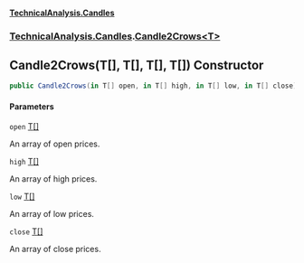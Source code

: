 #### [TechnicalAnalysis.Candles](TechnicalAnalysis.Candles.md 'TechnicalAnalysis.Candles')
### [TechnicalAnalysis.Candles](TechnicalAnalysis.Candles.md#TechnicalAnalysis.Candles 'TechnicalAnalysis.Candles').[Candle2Crows&lt;T&gt;](Candle2Crows_T_.md 'TechnicalAnalysis.Candles.Candle2Crows<T>')

## Candle2Crows(T[], T[], T[], T[]) Constructor

```csharp
public Candle2Crows(in T[] open, in T[] high, in T[] low, in T[] close);
```
#### Parameters

<a name='TechnicalAnalysis.Candles.Candle2Crows_T_.Candle2Crows(T[],T[],T[],T[]).open'></a>

`open` [T](Candle2Crows_T_.md#TechnicalAnalysis.Candles.Candle2Crows_T_.T 'TechnicalAnalysis.Candles.Candle2Crows<T>.T')[[]](https://docs.microsoft.com/en-us/dotnet/api/System.Array 'System.Array')

An array of open prices.

<a name='TechnicalAnalysis.Candles.Candle2Crows_T_.Candle2Crows(T[],T[],T[],T[]).high'></a>

`high` [T](Candle2Crows_T_.md#TechnicalAnalysis.Candles.Candle2Crows_T_.T 'TechnicalAnalysis.Candles.Candle2Crows<T>.T')[[]](https://docs.microsoft.com/en-us/dotnet/api/System.Array 'System.Array')

An array of high prices.

<a name='TechnicalAnalysis.Candles.Candle2Crows_T_.Candle2Crows(T[],T[],T[],T[]).low'></a>

`low` [T](Candle2Crows_T_.md#TechnicalAnalysis.Candles.Candle2Crows_T_.T 'TechnicalAnalysis.Candles.Candle2Crows<T>.T')[[]](https://docs.microsoft.com/en-us/dotnet/api/System.Array 'System.Array')

An array of low prices.

<a name='TechnicalAnalysis.Candles.Candle2Crows_T_.Candle2Crows(T[],T[],T[],T[]).close'></a>

`close` [T](Candle2Crows_T_.md#TechnicalAnalysis.Candles.Candle2Crows_T_.T 'TechnicalAnalysis.Candles.Candle2Crows<T>.T')[[]](https://docs.microsoft.com/en-us/dotnet/api/System.Array 'System.Array')

An array of close prices.